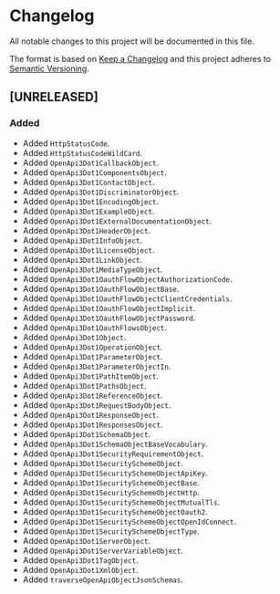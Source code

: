 # Changelog
All notable changes to this project will be documented in this file.

The format is based on [Keep a Changelog](http://keepachangelog.com/en/1.0.0/)
and this project adheres to [Semantic Versioning](http://semver.org/spec/v2.0.0.html).

<!--
## [UNRELEASED]

### Added
### Changed
### Deprecated
### Removed
### Fixed
### Security
### Docs
-->




## [UNRELEASED]

### Added
- Added `HttpStatusCode`.
- Added `HttpStatusCodeWildCard`.
- Added `OpenApi3Dot1CallbackObject`.
- Added `OpenApi3Dot1ComponentsObject`.
- Added `OpenApi3Dot1ContactObject`.
- Added `OpenApi3Dot1DiscriminatorObject`.
- Added `OpenApi3Dot1EncodingObject`.
- Added `OpenApi3Dot1ExampleObject`.
- Added `OpenApi3Dot1ExternalDocumentationObject`.
- Added `OpenApi3Dot1HeaderObject`.
- Added `OpenApi3Dot1InfoObject`.
- Added `OpenApi3Dot1LicenseObject`.
- Added `OpenApi3Dot1LinkObject`.
- Added `OpenApi3Dot1MediaTypeObject`.
- Added `OpenApi3Dot1OauthFlowObjectAuthorizationCode`.
- Added `OpenApi3Dot1OauthFlowObjectBase`.
- Added `OpenApi3Dot1OauthFlowObjectClientCredentials`.
- Added `OpenApi3Dot1OauthFlowObjectImplicit`.
- Added `OpenApi3Dot1OauthFlowObjectPassword`.
- Added `OpenApi3Dot1OauthFlowsObject`.
- Added `OpenApi3Dot1Object`.
- Added `OpenApi3Dot1OperationObject`.
- Added `OpenApi3Dot1ParameterObject`.
- Added `OpenApi3Dot1ParameterObjectIn`.
- Added `OpenApi3Dot1PathItemObject`.
- Added `OpenApi3Dot1PathsObject`.
- Added `OpenApi3Dot1ReferenceObject`.
- Added `OpenApi3Dot1RequestBodyObject`.
- Added `OpenApi3Dot1ResponseObject`.
- Added `OpenApi3Dot1ResponsesObject`.
- Added `OpenApi3Dot1SchemaObject`.
- Added `OpenApi3Dot1SchemaObjectBaseVocabulary`.
- Added `OpenApi3Dot1SecurityRequirementObject`.
- Added `OpenApi3Dot1SecuritySchemeObject`.
- Added `OpenApi3Dot1SecuritySchemeObjectApiKey`.
- Added `OpenApi3Dot1SecuritySchemeObjectBase`.
- Added `OpenApi3Dot1SecuritySchemeObjectHttp`.
- Added `OpenApi3Dot1SecuritySchemeObjectMutualTls`.
- Added `OpenApi3Dot1SecuritySchemeObjectOauth2`.
- Added `OpenApi3Dot1SecuritySchemeObjectOpenIdConnect`.
- Added `OpenApi3Dot1SecuritySchemeObjectType`.
- Added `OpenApi3Dot1ServerObject`.
- Added `OpenApi3Dot1ServerVariableObject`.
- Added `OpenApi3Dot1TagObject`.
- Added `OpenApi3Dot1XmlObject`.
- Added `traverseOpenApiObjectJsonSchemas`.



